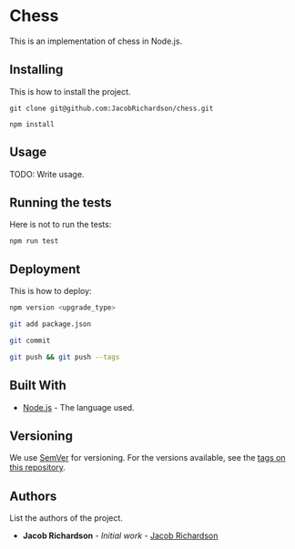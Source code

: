 # Chess

This is an implementation of chess in Node.js.

## Installing

This is how to install the project.

```
git clone git@github.com:JacobRichardson/chess.git
```

```
npm install
```

## Usage

TODO: Write usage.

## Running the tests

Here is not to run the tests:

```
npm run test
```

## Deployment

This is how to deploy:

```bash
npm version <upgrade_type>
```

```bash
git add package.json
```

```bash
git commit
```

```bash
git push && git push --tags
```

## Built With

- [Node.js](https://nodejs.org/en/) - The language used.

## Versioning

We use [SemVer](http://semver.org/) for versioning. For the versions available, see the [tags on this repository](https://github.com/JacobRichardson/chess/tags).

## Authors

List the authors of the project.

- **Jacob Richardson** - _Initial work_ - [Jacob Richardson](https://github.com/JacobRichardson)
